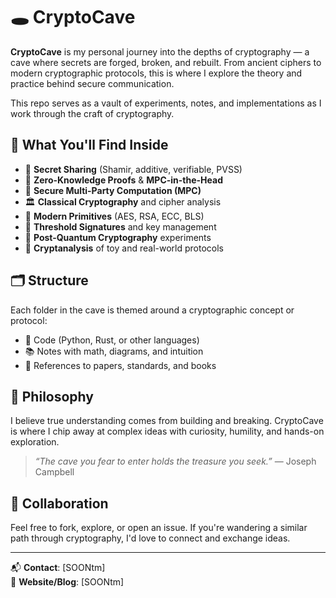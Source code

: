# 🕳️ CryptoCave

**CryptoCave** is my personal journey into the depths of cryptography — a cave where secrets are forged, broken, and rebuilt. From ancient ciphers to modern cryptographic protocols, this is where I explore the theory and practice behind secure communication.

This repo serves as a vault of experiments, notes, and implementations as I work through the craft of cryptography.

## 🧭 What You'll Find Inside

- 🧩 **Secret Sharing** (Shamir, additive, verifiable, PVSS)
- 🧠 **Zero-Knowledge Proofs** & **MPC-in-the-Head**
- 🔐 **Secure Multi-Party Computation (MPC)**
- 🏛️ **Classical Cryptography** and cipher analysis
- 🧮 **Modern Primitives** (AES, RSA, ECC, BLS)
- 🔏 **Threshold Signatures** and key management
- 🌌 **Post-Quantum Cryptography** experiments
- 🧨 **Cryptanalysis** of toy and real-world protocols

## 🗂️ Structure

Each folder in the cave is themed around a cryptographic concept or protocol:
- 🧪 Code (Python, Rust, or other languages)
- 📚 Notes with math, diagrams, and intuition
- 🔗 References to papers, standards, and books

## 🧠 Philosophy

I believe true understanding comes from building and breaking. CryptoCave is where I chip away at complex ideas with curiosity, humility, and hands-on exploration.

> *“The cave you fear to enter holds the treasure you seek.”* — Joseph Campbell

## 🤝 Collaboration

Feel free to fork, explore, or open an issue. If you're wandering a similar path through cryptography, I'd love to connect and exchange ideas.

---

📬 **Contact**: [SOONtm]  
🔗 **Website/Blog**: [SOONtm]

